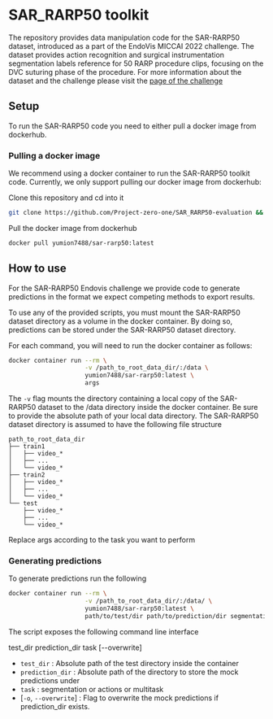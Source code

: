# SAR_RARP50 toolkit

The repository provides data manipulation code for the SAR-RARP50
dataset, introduced as a part of the EndoVis MICCAI 2022 challenge. The dataset
provides action recognition and surgical instrumentation segmentation labels
reference for 50 RARP procedure clips, focusing on the DVC suturing phase of the
procedure. For more information about the dataset and the challenge please visit
the [page of the challenge](https://www.synapse.org/#!Synapse:syn27618412/wiki/)

## Setup

To run the SAR-RARP50 code you need to either pull a docker image from dockerhub.

### Pulling a docker image

We recommend using a docker container to run the SAR-RARP50 toolkit code.
Currently, we only support pulling our docker image from dockerhub:

Clone this repository and cd into it

```bash
git clone https://github.com/Project-zero-one/SAR_RARP50-evaluation && cd ./SAR_RARP50-evaluation
```

Pull the docker image from dockerhub

```bash
docker pull yumion7488/sar-rarp50:latest
```

## How to use

For the SAR-RARP50 Endovis challenge we provide code to generate
predictions in the format we expect competing methods to export results.

To use any of the provided scripts, you must mount the SAR-RARP50 dataset directory
as a volume in the docker container. By doing so, predictions can be
stored under the SAR-RARP50 dataset directory.

For each command, you will need to run the docker container as follows:

``` bash
docker container run --rm \
                     -v /path_to_root_data_dir/:/data \
                     yumion7488/sar-rarp50:latest \
                     args
```

The `-v` flag mounts the directory containing a local copy of the SAR-RARP50 dataset
to the /data directory inside the docker container. Be sure to provide the absolute
path of your local data directory. The SAR-RARP50 dataset directory is assumed to have
the following file structure

```tree
path_to_root_data_dir
├── train1
│   ├── video_*
│   ├── ...
│   └── video_*
├── train2
│   ├── video_*
│   ├── ...
│   └── video_*
└── test
    ├── video_*
    ├── ...
    └── video_*

```

Replace args according to the task you want to perform

### Generating predictions

To generate predictions run the following

``` bash
docker container run --rm \
                     -v /path_to_root_data_dir/:/data/ \
                     yumion7488/sar-rarp50:latest \
                     path/to/test/dir path/to/prediction/dir segmentation
```

The script exposes the following command line interface

test_dir prediction_dir task [--overwrite]

- `test_dir` : Absolute path of the test directory inside the container
- `prediction_dir` : Absolute path of the directory to store the mock predictions under
- `task` : segmentation or actions or multitask
- [`-o`, `--overwrite`] : Flag to overwrite the mock predictions if prediction_dir exists.
